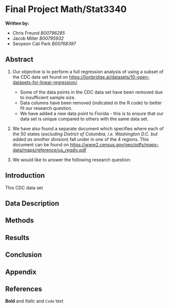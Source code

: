 # Final Project Math/Stat3340 
**Written by:** 
- Chris Freund _B00796285_
- Jacob Miller _B00795932_
- Seoyeon Cali Park _B00768397_

## Abstract
1. Our objective is to perform a full regression analysis of using a subset of the CDC data set found on https://lionbridge.ai/datasets/10-open-datasets-for-linear-regression/. 
    - Some of the data points in the CDC data set have been removed due to insufficient sample size. 
    - Data columns have been removed (indicated in the R code) to better fit our research question. 
    - We have added a new data point to Florida - this is to ensure that our data set is unique compared to others with the same data set. 
    
2. We have also found a separate document which specifies where each of the 50 states (_excluding District of Columbia, i.e. Washington D.C. but added as another division_) fall under in one of the 4 regions. 
This document can be found on https://www2.census.gov/geo/pdfs/maps-data/maps/reference/us_regdiv.pdf

3. We would like to answer the following research question: 

## Introduction
This CDC data set 
## Data Description
## Methods
## Results
## Conclusion
## Appendix
## References





**Bold** and _Italic_ and `Code` text


